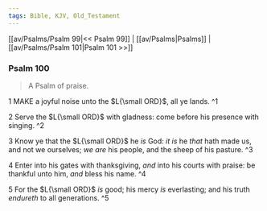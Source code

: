 ```yaml
---
tags: Bible, KJV, Old_Testament
---
```


[[av/Psalms/Psalm 99|<< Psalm 99]] | [[av/Psalms|Psalms]] | [[av/Psalms/Psalm 101|Psalm 101 >>]]

### Psalm 100

> A Psalm of praise.

1 MAKE a joyful noise unto the $L{\small ORD}$, all ye lands. ^1

2 Serve the $L{\small ORD}$ with gladness: come before his presence with singing. ^2

3 Know ye that the $L{\small ORD}$ he _is_ God: _it_ _is_ he _that_ hath made us, and not we ourselves; _we_ _are_ his people, and the sheep of his pasture. ^3

4 Enter into his gates with thanksgiving, _and_ into his courts with praise: be thankful unto him, _and_ bless his name. ^4

5 For the $L{\small ORD}$ _is_ good; his mercy _is_ everlasting; and his truth _endureth_ to all generations. ^5
